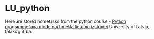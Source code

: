 # LU_python

Here are stored hometasks from the python course - [Python programmēšana modernai tīmekļa lietotņu izstrādei](https://www.vumc.lu.lv/jaunas-programmas/timekla-vietnu-un-lietotnu-izstrade-un-uzturesana/python-programmesanas-valoda/) University of Latvia, tālākizglītība.
